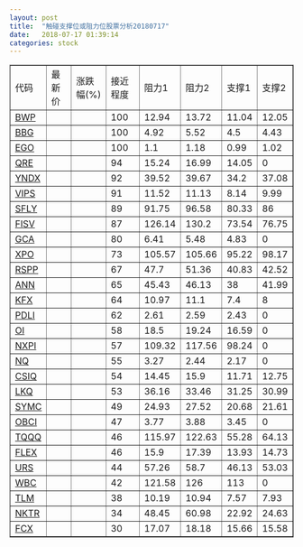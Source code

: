 ```yaml
---
layout: post
title:  "触碰支撑位或阻力位股票分析20180717"
date:   2018-07-17 01:39:14
categories: stock
---
```

<script type="text/javascript">
var stockList = []
stockList.push('gb_bwp');
stockList.push('gb_bbg');
stockList.push('gb_ego');
stockList.push('gb_qre');
stockList.push('gb_yndx');
stockList.push('gb_vips');
stockList.push('gb_sfly');
stockList.push('gb_fisv');
stockList.push('gb_gca');
stockList.push('gb_xpo');
stockList.push('gb_rspp');
stockList.push('gb_ann');
stockList.push('gb_kfx');
stockList.push('gb_pdli');
stockList.push('gb_oi');
stockList.push('gb_nxpi');
stockList.push('gb_nq');
stockList.push('gb_csiq');
stockList.push('gb_lkq');
stockList.push('gb_symc');
stockList.push('gb_obci');
stockList.push('gb_tqqq');
stockList.push('gb_flex');
stockList.push('gb_urs');
stockList.push('gb_wbc');
stockList.push('gb_tlm');
stockList.push('gb_nktr');
stockList.push('gb_fcx');
</script>
<table border="1">
 <tr>
 <td>代码</td>
 <td>最新价</td>
 <td>涨跌幅(%)</td>
 <td>接近程度</td>
 <td>阻力1</td>
 <td>阻力2</td>
 <td>支撑1</td>
 <td>支撑2</td>
</tr>
  <tr id="bwp" class="green">
  <td><a href="http://stock.finance.sina.com.cn/usstock/quotes/BWP.html" target="_blank">BWP</a></td><td></td><td></td><td>100</td><td>12.94</td><td>13.72</td><td>11.04</td><td>12.05</td></tr>
  <tr id="bbg" class="red">
  <td><a href="http://stock.finance.sina.com.cn/usstock/quotes/BBG.html" target="_blank">BBG</a></td><td></td><td></td><td>100</td><td>4.92</td><td>5.52</td><td>4.5</td><td>4.43</td></tr>
  <tr id="ego" class="red">
  <td><a href="http://stock.finance.sina.com.cn/usstock/quotes/EGO.html" target="_blank">EGO</a></td><td></td><td></td><td>100</td><td>1.1</td><td>1.18</td><td>0.99</td><td>1.02</td></tr>
  <tr id="qre" class="red">
  <td><a href="http://stock.finance.sina.com.cn/usstock/quotes/QRE.html" target="_blank">QRE</a></td><td></td><td></td><td>94</td><td>15.24</td><td>16.99</td><td>14.05</td><td>0</td></tr>
  <tr id="yndx" class="green">
  <td><a href="http://stock.finance.sina.com.cn/usstock/quotes/YNDX.html" target="_blank">YNDX</a></td><td></td><td></td><td>92</td><td>39.52</td><td>39.67</td><td>34.2</td><td>37.08</td></tr>
  <tr id="vips" class="green">
  <td><a href="http://stock.finance.sina.com.cn/usstock/quotes/VIPS.html" target="_blank">VIPS</a></td><td></td><td></td><td>91</td><td>11.52</td><td>11.13</td><td>8.14</td><td>9.99</td></tr>
  <tr id="sfly" class="red">
  <td><a href="http://stock.finance.sina.com.cn/usstock/quotes/SFLY.html" target="_blank">SFLY</a></td><td></td><td></td><td>89</td><td>91.75</td><td>96.58</td><td>80.33</td><td>86</td></tr>
  <tr id="fisv" class="green">
  <td><a href="http://stock.finance.sina.com.cn/usstock/quotes/FISV.html" target="_blank">FISV</a></td><td></td><td></td><td>87</td><td>126.14</td><td>130.2</td><td>73.54</td><td>76.75</td></tr>
  <tr id="gca" class="green">
  <td><a href="http://stock.finance.sina.com.cn/usstock/quotes/GCA.html" target="_blank">GCA</a></td><td></td><td></td><td>80</td><td>6.41</td><td>5.48</td><td>4.83</td><td>0</td></tr>
  <tr id="xpo" class="green">
  <td><a href="http://stock.finance.sina.com.cn/usstock/quotes/XPO.html" target="_blank">XPO</a></td><td></td><td></td><td>73</td><td>105.57</td><td>105.66</td><td>95.22</td><td>98.17</td></tr>
  <tr id="rspp" class="red">
  <td><a href="http://stock.finance.sina.com.cn/usstock/quotes/RSPP.html" target="_blank">RSPP</a></td><td></td><td></td><td>67</td><td>47.7</td><td>51.36</td><td>40.83</td><td>42.52</td></tr>
  <tr id="ann" class="red">
  <td><a href="http://stock.finance.sina.com.cn/usstock/quotes/ANN.html" target="_blank">ANN</a></td><td></td><td></td><td>65</td><td>45.43</td><td>46.13</td><td>38</td><td>41.99</td></tr>
  <tr id="kfx" class="green">
  <td><a href="http://stock.finance.sina.com.cn/usstock/quotes/KFX.html" target="_blank">KFX</a></td><td></td><td></td><td>64</td><td>10.97</td><td>11.1</td><td>7.4</td><td>8</td></tr>
  <tr id="pdli" class="red">
  <td><a href="http://stock.finance.sina.com.cn/usstock/quotes/PDLI.html" target="_blank">PDLI</a></td><td></td><td></td><td>62</td><td>2.61</td><td>2.59</td><td>2.43</td><td>0</td></tr>
  <tr id="oi" class="green">
  <td><a href="http://stock.finance.sina.com.cn/usstock/quotes/OI.html" target="_blank">OI</a></td><td></td><td></td><td>58</td><td>18.5</td><td>19.24</td><td>16.59</td><td>0</td></tr>
  <tr id="nxpi" class="red">
  <td><a href="http://stock.finance.sina.com.cn/usstock/quotes/NXPI.html" target="_blank">NXPI</a></td><td></td><td></td><td>57</td><td>109.32</td><td>117.56</td><td>98.24</td><td>0</td></tr>
  <tr id="nq" class="green">
  <td><a href="http://stock.finance.sina.com.cn/usstock/quotes/NQ.html" target="_blank">NQ</a></td><td></td><td></td><td>55</td><td>3.27</td><td>2.44</td><td>2.17</td><td>0</td></tr>
  <tr id="csiq" class="green">
  <td><a href="http://stock.finance.sina.com.cn/usstock/quotes/CSIQ.html" target="_blank">CSIQ</a></td><td></td><td></td><td>54</td><td>14.45</td><td>15.9</td><td>11.71</td><td>12.75</td></tr>
  <tr id="lkq" class="red">
  <td><a href="http://stock.finance.sina.com.cn/usstock/quotes/LKQ.html" target="_blank">LKQ</a></td><td></td><td></td><td>53</td><td>36.16</td><td>33.46</td><td>31.25</td><td>30.99</td></tr>
  <tr id="symc" class="green">
  <td><a href="http://stock.finance.sina.com.cn/usstock/quotes/SYMC.html" target="_blank">SYMC</a></td><td></td><td></td><td>49</td><td>24.93</td><td>27.52</td><td>20.68</td><td>21.61</td></tr>
  <tr id="obci" class="red">
  <td><a href="http://stock.finance.sina.com.cn/usstock/quotes/OBCI.html" target="_blank">OBCI</a></td><td></td><td></td><td>47</td><td>3.77</td><td>3.88</td><td>3.45</td><td>0</td></tr>
  <tr id="tqqq" class="green">
  <td><a href="http://stock.finance.sina.com.cn/usstock/quotes/TQQQ.html" target="_blank">TQQQ</a></td><td></td><td></td><td>46</td><td>115.97</td><td>122.63</td><td>55.28</td><td>64.13</td></tr>
  <tr id="flex" class="green">
  <td><a href="http://stock.finance.sina.com.cn/usstock/quotes/FLEX.html" target="_blank">FLEX</a></td><td></td><td></td><td>46</td><td>15.9</td><td>17.39</td><td>13.93</td><td>14.73</td></tr>
  <tr id="urs" class="green">
  <td><a href="http://stock.finance.sina.com.cn/usstock/quotes/URS.html" target="_blank">URS</a></td><td></td><td></td><td>44</td><td>57.26</td><td>58.7</td><td>46.13</td><td>53.03</td></tr>
  <tr id="wbc" class="red">
  <td><a href="http://stock.finance.sina.com.cn/usstock/quotes/WBC.html" target="_blank">WBC</a></td><td></td><td></td><td>42</td><td>121.58</td><td>126</td><td>113</td><td>0</td></tr>
  <tr id="tlm" class="green">
  <td><a href="http://stock.finance.sina.com.cn/usstock/quotes/TLM.html" target="_blank">TLM</a></td><td></td><td></td><td>38</td><td>10.19</td><td>10.94</td><td>7.57</td><td>7.93</td></tr>
  <tr id="nktr" class="red">
  <td><a href="http://stock.finance.sina.com.cn/usstock/quotes/NKTR.html" target="_blank">NKTR</a></td><td></td><td></td><td>34</td><td>48.45</td><td>60.98</td><td>22.92</td><td>24.63</td></tr>
  <tr id="fcx" class="red">
  <td><a href="http://stock.finance.sina.com.cn/usstock/quotes/FCX.html" target="_blank">FCX</a></td><td></td><td></td><td>30</td><td>17.07</td><td>18.18</td><td>15.66</td><td>15.58</td></tr>
</table>
